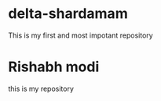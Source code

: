 # delta-shardamam
 This is my first and most impotant repository

# Rishabh modi
this is my repository